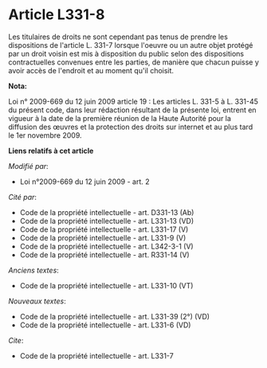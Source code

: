 # Article L331-8

Les titulaires de droits ne sont cependant pas tenus de prendre les dispositions de l'article L. 331-7 lorsque l'oeuvre ou un
autre objet protégé par un droit voisin est mis à disposition du public selon des dispositions contractuelles convenues entre
les parties, de manière que chacun puisse y avoir accès de l'endroit et au moment qu'il choisit.

**Nota:**

Loi n° 2009-669 du 12 juin 2009 article 19 : Les articles L. 331-5 à L. 331-45 du présent code, dans leur rédaction résultant
de la présente loi, entrent en vigueur à la date de la première réunion de la Haute Autorité pour la diffusion des œuvres et
la protection des droits sur internet et au plus tard le 1er novembre 2009.

**Liens relatifs à cet article**

_Modifié par_:

  - Loi n°2009-669 du 12 juin 2009 - art. 2

_Cité par_:

  - Code de la propriété intellectuelle - art. D331-13 (Ab)
  - Code de la propriété intellectuelle - art. L331-13 (VD)
  - Code de la propriété intellectuelle - art. L331-17 (V)
  - Code de la propriété intellectuelle - art. L331-9 (V)
  - Code de la propriété intellectuelle - art. L342-3-1 (V)
  - Code de la propriété intellectuelle - art. R331-14 (V)

_Anciens textes_:

  - Code de la propriété intellectuelle - art. L331-10 (VT)

_Nouveaux textes_:

  - Code de la propriété intellectuelle - art. L331-39 (2°) (VD)
  - Code de la propriété intellectuelle - art. L331-6 (VD)

_Cite_:

  - Code de la propriété intellectuelle - art. L331-7

